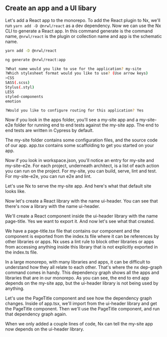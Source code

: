 
## Create an app and a UI libary

Let's add a React app to the monorepo. To add the React plugin to Nx, we'll run `yarn add -D @nrwl/react` as a dev dependency. Now we can use the Nx CLI to generate a React app. In this command generate is the command name, `@nrwl/react` is the plugin or collection name and app is the schematic name.

```bash
yarn add -D @nrwl/react
```

```bash
ng generate @nrwl/react:app

?What name would you like to use for the application? my-site
?Which stylesheet format would you like to use? (Use arrow keys)
>CSS
SASS(.scss)
Stylus(.styl)
LESS
styled-components
emotion

?Would you like to configure routing for this application? Yes
```


Now if you look in the apps folder, you'll see a my-site app and a my-site-e2e folder for running end to end tests against the my-site app. The end to end tests are written in Cypress by default.



The my-site folder contains some configuration files, and the source code of our app. app.tsx contains some scaffolding to get you started on your app.



Now if you look in workspace.json, you'll notice an entry for my-site and my-site-e2e. For each project, underneath architect, is a list of each action you can run on the project. For my-site, you can build, serve, lint and test. For my-site-e2e, you can run e2e and lint.



Let's use Nx to serve the my-site app. And here's what that default site looks like.



Now let's create a React library with the name ui-header. You can see that there's now a library with the name ui-header.



We'll create a React component inside the ui-header library with the name page-title. Yes we want to export it. And now let's see what that created.



We have a page-title.tsx file that contains our component and the component is exported from the index.ts file where it can be references by other libraries or apps. Nx uses a lint rule to block other libraries or apps from accessing anything inside this library that is not explicitly exported in the index.ts file.



In a large monorepo, with many libraries and apps, it can be difficult to understand how they all relate to each other. That's where the nx dep-graph command comes in handy. This dependency graph shows all the apps and libraries that are in our monorepo. As you can see, the end to end app depends on the my-site app, but the ui-header library is not being used by anything.



Let's use the PageTitle component and see how the dependency graph changes. Inside of app.tsx, we'll import from the ui-header library and get the PageTitle component. Then we'll use the PageTitle component, and run that dependency graph again.



When we only added a couple lines of code, Nx can tell the my-site app now depends on the ui-header library.